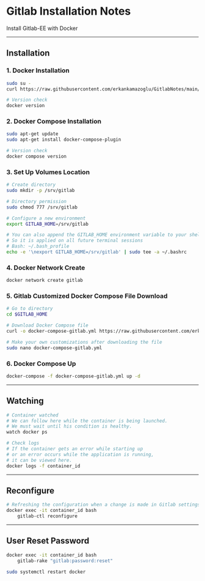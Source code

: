 # Gitlab Installation Notes

Install Gitlab-EE with Docker

***

## Installation

### 1. Docker Installation 

```bash
sudo su -
curl https://raw.githubusercontent.com/erkankamazoglu/GitlabNotes/main/docker-install.sh | bash

# Version check
docker version
```

### 2. Docker Compose Installation 

```bash
sudo apt-get update
sudo apt-get install docker-compose-plugin

# Version check
docker compose version
```

### 3. Set Up Volumes Location

```bash
# Create directory
sudo mkdir -p /srv/gitlab

# Directory permission 
sudo chmod 777 /srv/gitlab

# Configure a new environment
export GITLAB_HOME=/srv/gitlab

# You can also append the GITLAB_HOME environment variable to your shell’s profile 
# So it is applied on all future terminal sessions 
# Bash: ~/.bash_profile
echo -e '\nexport GITLAB_HOME=/srv/gitlab' | sudo tee -a ~/.bashrc
```

### 4. Docker Network Create

```bash 
docker network create gitlab
```

### 5. Gitlab Customized Docker Compose File Download

```bash 
# Go to directory
cd $GITLAB_HOME

# Download Docker Compose file
curl -o docker-compose-gitlab.yml https://raw.githubusercontent.com/erkankamazoglu/GitlabNotes/main/docker-compose-gitlab.yml

# Make your own customizations after downloading the file
sudo nano docker-compose-gitlab.yml
```

### 6. Docker Compose Up

```bash 
docker-compose -f docker-compose-gitlab.yml up -d 
```

***

## Watching

```bash 
# Container watched
# We can follow here while the container is being launched. 
# We must wait until his condition is healthy.
watch docker ps

# Check logs
# If the container gets an error while starting up 
# or an error occurs while the application is running, 
# it can be viewed here.
docker logs -f container_id
```

***

## Reconfigure

```bash 
# Refreshing the configuration when a change is made in Gitlab settings.
docker exec -it container_id bash
    gitlab-ctl reconfigure
```

***

## User Reset Password
```bash 
docker exec -it container_id bash
    gitlab-rake "gitlab:password:reset"

sudo systemctl restart docker
```

